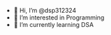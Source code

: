 - 👋 Hi, I’m @dsp312324
- 👀 I’m interested in Programming
- 🌱 I’m currently learning DSA

<!---
dsp312324/dsp312324 is a ✨ special ✨ repository because its `README.md` (this file) appears on your GitHub profile.
You can click the Preview link to take a look at your changes.
--->
